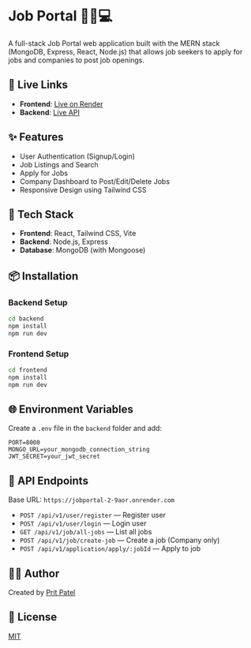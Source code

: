 # Job Portal 🧑‍💼💻

A full-stack Job Portal web application built with the MERN stack (MongoDB, Express, React, Node.js) that allows job seekers to apply for jobs and companies to post job openings.

## 🔗 Live Links

* **Frontend**: [Live on Render](https://jobportal-frontend-vjgp.onrender.com)
* **Backend**: [Live API](https://jobportal-2-9aor.onrender.com)

## ✨ Features

* User Authentication (Signup/Login)
* Job Listings and Search
* Apply for Jobs
* Company Dashboard to Post/Edit/Delete Jobs
* Responsive Design using Tailwind CSS

## 🧪 Tech Stack

* **Frontend**: React, Tailwind CSS, Vite
* **Backend**: Node.js, Express
* **Database**: MongoDB (with Mongoose)

## 📦 Installation

### Backend Setup

```bash
cd backend
npm install
npm run dev
```

### Frontend Setup

```bash
cd frontend
npm install
npm run dev
```

## 🌐 Environment Variables

Create a `.env` file in the `backend` folder and add:

```env
PORT=8000
MONGO_URL=your_mongodb_connection_string
JWT_SECRET=your_jwt_secret
```

## 📁 API Endpoints

Base URL: `https://jobportal-2-9aor.onrender.com`

* `POST /api/v1/user/register` — Register user
* `POST /api/v1/user/login` — Login user
* `GET /api/v1/job/all-jobs` — List all jobs
* `POST /api/v1/job/create-job` — Create a job (Company only)
* `POST /api/v1/application/apply/:jobId` — Apply to job

## 🧑‍💻 Author

Created by [Prit Patel](https://github.com/pritpatel2412)

## 📄 License

[MIT](LICENSE)
